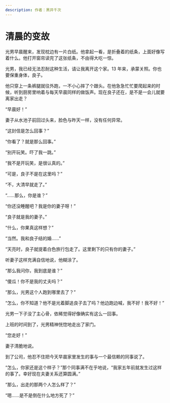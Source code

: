 ```yaml
---
description: 作者：黑井千次
---
```


# 清晨的变故

光男早晨醒来，发现枕边有一片白纸。他拿起一看，是折叠着的纸条，上面好像写着什么。他打开窗帘读完了这张纸条，不由得大吃一惊。

光男，我已经无法忍耐这种生活，请让我离开这个家。13 年来，承蒙关照。你也要保重身体，良子。

他只穿上一条裤腿就往外跑，一不小心摔了个跟头。在他急急忙忙要爬起来的时候，听到厨房里响着与每天早晨同样的做饭声。现在良子还在，是不是一会儿就要离家出走？

“早晨好！”

妻子从水池子前回过头来，脸色与昨天一样，没有任何异常。

“这封信是怎么回事？”

“你看了？就是那么回事。”

“别开玩笑。吓了我一跳。”

“我不是开玩笑，是很认真的。”

“可是，良子不是在这里吗？”

“不，大清早就走了。”

“……那么，你是谁？”

“你还没睡醒吧？我是你的妻子呀！”

“良子就是我的妻子。”

“什么，你果真这样想？”

“当然。我和良子结的婚……”

“天亮时，良子就提着白色旅行包走了。这里剩下的只有你的妻子。”

听妻子这样充满自信地说，他糊涂了。

“那么我问你，我到底是谁？”

“傻瓜！你不是我的丈夫吗？”

“那么，光男这个人跑到哪里去了？”

“怎么，你不知道？他不是光着脚追良子去了吗？他边跑边喊，我不好！我不好！”

光男一下子没了主心骨，依稀觉得好像确实有这么一回事。

上班的时间到了，光男精神恍惚地走出了家门。

“您走好！”

妻子清脆地说。

到了公司，他忍不住把今天早晨家里发生的事与一个最信赖的同事说了。

“怎么，你家还是这个样子？”那个同事满不在乎地说，“我家五年前就发生过这样的事了。幸好现在夫妻关系还算圆满。”

“那么，出走的那两个人怎么样了？”

“嗯……是不是倒在什么地方死了？”
